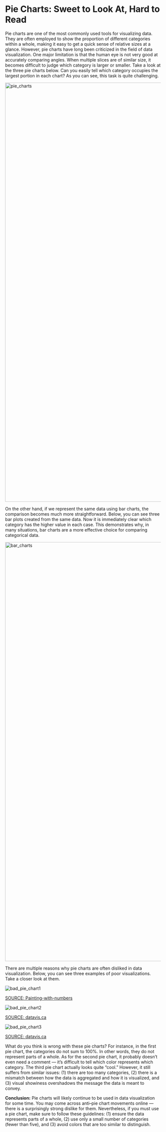 # Pie Charts: Sweet to Look At, Hard to Read

Pie charts are one of the most commonly used tools for visualizing data. They are often employed to show the proportion of different categories within a whole, making it easy to get a quick sense of relative sizes at a glance.
However, pie charts have long been criticized in the field of data visualization. One major limitation is that the human eye is not very good at accurately comparing angles. When multiple slices are of similar size, it becomes difficult to judge which category is larger or smaller.
Take a look at the three pie charts below. Can you easily tell which category occupies the largest portion in each chart? As you can see, this task is quite challenging.

<img width="2400" height="1350" alt="pie_charts" src="https://github.com/user-attachments/assets/98ed3858-18a2-4a33-8d35-b706d3639b94" />

On the other hand, if we represent the same data using bar charts, the comparison becomes much more straightforward. Below, you can see three bar plots created from the same data. Now it is immediately clear which category has the higher value in each case. This demonstrates why, in many situations, bar charts are a more effective choice for comparing categorical data.

<img width="2400" height="1350" alt="bar_charts" src="https://github.com/user-attachments/assets/0a5311bc-9a9c-41eb-b863-3c544fc4cf71" />

There are multiple reasons why pie charts are often disliked in data visualization. Below, you can see three examples of poor visualizations. Take a closer look at them.

![bad_pie_chart1](https://github.com/user-attachments/assets/55cbf01a-9c93-434c-a0b0-cfa9fad04259)

[SOURCE: Painting-with-numbers](https://www.painting-with-numbers.com/blog/getting-high-on-bad-data-visualization/)

![bad_pie_chart2](https://github.com/user-attachments/assets/5eedbfae-9e93-4ff9-9a81-0bd5e2e03872)

[SOURCE: datavis.ca](https://www.datavis.ca/gallery/evil-pies.php)

![bad_pie_chart3](https://github.com/user-attachments/assets/0108d910-0429-4fe9-b282-98a547b0e6ac)

[SOURCE: datavis.ca](https://www.datavis.ca/gallery/evil-pies.php)

What do you think is wrong with these pie charts? For instance, in the first pie chart, the categories do not sum to 100%. In other words, they do not represent parts of a whole. As for the second pie chart, it probably doesn’t even need a comment — it’s difficult to tell which color represents which category. The third pie chart actually looks quite “cool.” However, it still suffers from similar issues: (1) there are too many categories, (2) there is a mismatch between how the data is aggregated and how it is visualized, and (3) visual showiness overshadows the message the data is meant to convey.

**Conclusion:** Pie charts will likely continue to be used in data visualization for some time. You may come across anti–pie chart movements online — there is a surprisingly strong dislike for them. Nevertheless, if you must use a pie chart, make sure to follow these guidelines: (1) ensure the data represents parts of a whole, (2) use only a small number of categories (fewer than five), and (3) avoid colors that are too similar to distinguish.




